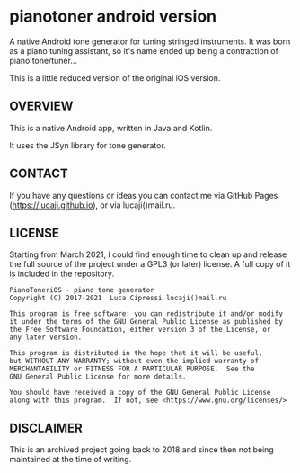 # pianotoner android version

A native Android tone generator for tuning stringed instruments.
It was born as a piano tuning assistant, so it's name ended up being a contraction of piano tone/tuner...

This is a little reduced version of the original iOS version.

## OVERVIEW

This is a native Android app, written in Java and Kotlin.

It uses the JSyn library for tone generator.

## CONTACT

If you have any questions or ideas you can contact me via GitHub Pages (https://lucaji.github.io), or via lucaji()mail.ru.

## LICENSE

Starting from March 2021, I could find enough time to clean up and release the full source of the project under a GPL3 (or later) license. A full copy of it is included in the repository.

    PianoToneriOS - piano tone generator
    Copyright (C) 2017-2021  Luca Cipressi lucaji()mail.ru

    This program is free software: you can redistribute it and/or modify
    it under the terms of the GNU General Public License as published by
    the Free Software Foundation, either version 3 of the License, or
    any later version.

    This program is distributed in the hope that it will be useful,
    but WITHOUT ANY WARRANTY; without even the implied warranty of
    MERCHANTABILITY or FITNESS FOR A PARTICULAR PURPOSE.  See the
    GNU General Public License for more details.

    You should have received a copy of the GNU General Public License
    along with this program.  If not, see <https://www.gnu.org/licenses/>
    

## DISCLAIMER

This is an archived project going back to 2018 and since then not being maintained at the time of writing.

